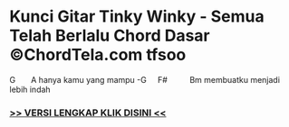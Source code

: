
 # Kunci Gitar Tinky Winky - Semua Telah Berlalu Chord Dasar ©ChordTela.com tfsoo


G       A hanya kamu yang mampu -G     F#          Bm membuatku menjadi lebih indah

###  <a href="https://shortlighzx.web.app?sq=Kunci Gitar Tinky Winky - Semua Telah Berlalu Chord Dasar ©ChordTela.com"> >> VERSI LENGKAP KLIK DISINI << </a>
